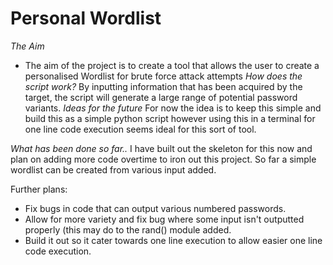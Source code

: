# Personal Wordlist

*The Aim*
- The aim of the project is to create a tool that allows the user to create a personalised Wordlist for brute force attack attempts
*How does the script work?*
By inputting information that has been acquired by the target, the script will generate a large range of potential password variants.
*Ideas for the future*
For now the idea is to keep this simple and build this as a simple python script however using this in a terminal for one line
code execution seems ideal for this sort of tool.


*What has been done so far..*
I have built out the skeleton for this now and plan on adding more code overtime to iron out this project. So far a simple wordlist can be
created from various input added.

Further plans:
 - Fix bugs in code that can output various numbered passwords.
 - Allow for more variety and fix bug where some input isn't outputted properly (this may do to the rand() module added.
 - Build it out so it cater towards one line execution to allow easier one line code execution.
 
